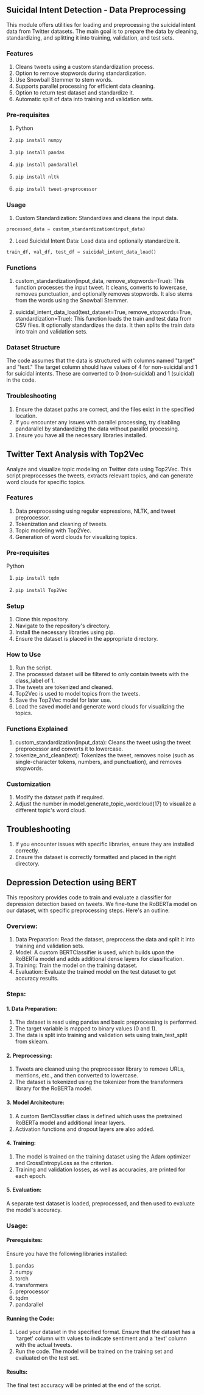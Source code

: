 ## Suicidal Intent Detection - Data Preprocessing
This module offers utilities for loading and preprocessing the suicidal intent data from Twitter datasets. The main goal is to prepare the data by cleaning, standardizing, and splitting it into training, validation, and test sets.

### Features
1. Cleans tweets using a custom standardization process.
2. Option to remove stopwords during standardization.
3. Use Snowball Stemmer to stem words.
4. Supports parallel processing for efficient data cleaning.
5. Option to return test dataset and standardize it.
6. Automatic split of data into training and validation sets.

### Pre-requisites
1. Python
2. ```python
   pip install numpy
   ```
3. ```python
   pip install pandas
   ```
4. ```python
   pip install pandarallel
   ```
5. ```python
   pip install nltk
   ```
6. ```python
   pip install tweet-preprocessor
   ```
### Usage
1. Custom Standardization: Standardizes and cleans the input data.
```python
processed_data = custom_standardization(input_data)
```
2. Load Suicidal Intent Data: Load data and optionally standardize it.
```python
train_df, val_df, test_df = suicidal_intent_data_load()
```

### Functions

1. custom_standardization(input_data, remove_stopwords=True): This function processes the input tweet. It cleans, converts to lowercase, removes punctuation, and optionally removes stopwords. It also stems from the words using the Snowball Stemmer.

2. suicidal_intent_data_load(test_dataset=True, remove_stopwords=True, standardization=True): This function loads the train and test data from CSV files. It optionally standardizes the data. It then splits the train data into train and validation sets.

### Dataset Structure

The code assumes that the data is structured with columns named "target" and "text." The target column should have values of 4 for non-suicidal and 1 for suicidal intents. These are converted to 0 (non-suicidal) and 1 (suicidal) in the code.

### Troubleshooting

1. Ensure the dataset paths are correct, and the files exist in the specified location.
2. If you encounter any issues with parallel processing, try disabling pandarallel by standardizing the data without parallel processing.
3. Ensure you have all the necessary libraries installed.






## Twitter Text Analysis with Top2Vec
Analyze and visualize topic modeling on Twitter data using Top2Vec. This script preprocesses the tweets, extracts relevant topics, and can generate word clouds for specific topics.

### Features
1. Data preprocessing using regular expressions, NLTK, and tweet preprocessor.
2. Tokenization and cleaning of tweets.
3. Topic modeling with Top2Vec.
4. Generation of word clouds for visualizing topics.
   
### Pre-requisites
Python
1. ```python
   pip install tqdm
   ```
2. ```python
   pip install Top2Vec
   ```

### Setup
1. Clone this repository.
2. Navigate to the repository's directory.
3. Install the necessary libraries using pip.
4. Ensure the dataset is placed in the appropriate directory.
   
### How to Use
1. Run the script.
2. The processed dataset will be filtered to only contain tweets with the class_label of 1.
3. The tweets are tokenized and cleaned.
4. Top2Vec is used to model topics from the tweets.
5. Save the Top2Vec model for later use.
6. Load the saved model and generate word clouds for visualizing the topics.

### Functions Explained
1. custom_standardization(input_data): Cleans the tweet using the tweet preprocessor and converts it to lowercase.
2. tokenize_and_clean(text): Tokenizes the tweet, removes noise (such as single-character tokens, numbers, and punctuation), and removes stopwords.
   
### Customization
1. Modify the dataset path if required.
2. Adjust the number in model.generate_topic_wordcloud(17) to visualize a different topic's word cloud.
   
## Troubleshooting
1. If you encounter issues with specific libraries, ensure they are installed correctly.
2. Ensure the dataset is correctly formatted and placed in the right directory.




## Depression Detection using BERT

This repository provides code to train and evaluate a classifier for depression detection based on tweets. We fine-tune the RoBERTa model on our dataset, with specific preprocessing steps. Here's an outline:

### Overview:

1. Data Preparation: Read the dataset, preprocess the data and split it into training and validation sets.
2. Model: A custom BERTClassifier is used, which builds upon the RoBERTa model and adds additional dense layers for classification.
3. Training: Train the model on the training dataset.
4. Evaluation: Evaluate the trained model on the test dataset to get accuracy results.

### Steps:

#### 1. Data Preparation:
1. The dataset is read using pandas and basic preprocessing is performed.
2. The target variable is mapped to binary values (0 and 1).
3. The data is split into training and validation sets using train_test_split from sklearn.

#### 2. Preprocessing:
1. Tweets are cleaned using the preprocessor library to remove URLs, mentions, etc., and then converted to lowercase.
2. The dataset is tokenized using the tokenizer from the transformers library for the RoBERTa model.

#### 3. Model Architecture:
1. A custom BertClassifier class is defined which uses the pretrained RoBERTa model and additional linear layers.
2. Activation functions and dropout layers are also added.

#### 4. Training:
1. The model is trained on the training dataset using the Adam optimizer and CrossEntropyLoss as the criterion.
2. Training and validation losses, as well as accuracies, are printed for each epoch.

#### 5. Evaluation:
A separate test dataset is loaded, preprocessed, and then used to evaluate the model's accuracy.

### Usage:

#### Prerequisites:

Ensure you have the following libraries installed:
1. pandas
2. numpy
3. torch
4. transformers
5. preprocessor
6. tqdm
7. pandarallel
   
#### Running the Code:

1. Load your dataset in the specified format. Ensure that the dataset has a 'target' column with values to indicate sentiment and a 'text' column with the actual tweets.
2. Run the code. The model will be trained on the training set and evaluated on the test set.

#### Results:
The final test accuracy will be printed at the end of the script.




























